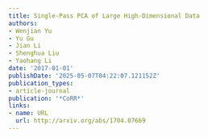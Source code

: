 ```yaml
---
title: Single-Pass PCA of Large High-Dimensional Data
authors:
- Wenjian Yu
- Yu Gu
- Jian Li
- Shenghua Liu
- Yaohang Li
date: '2017-01-01'
publishDate: '2025-05-07T04:22:07.121152Z'
publication_types:
- article-journal
publication: '*CoRR*'
links:
- name: URL
  url: http://arxiv.org/abs/1704.07669
---
```

